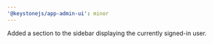 ```yaml
---
'@keystonejs/app-admin-ui': minor
---
```


Added a section to the sidebar displaying the currently signed-in user.
